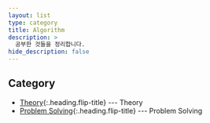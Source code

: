 ```yaml
---
layout: list
type: category
title: Algorithm
description: >
  공부한 것들을 정리합니다.
hide_description: false
---
```

<!-- blank -->

## Category
* [Theory]{:.heading.flip-title} --- Theory  
* [Problem Solving]{:.heading.flip-title} --- Problem Solving  

[Theory]: /theory/
[Problem Solving]: /problem-solving/